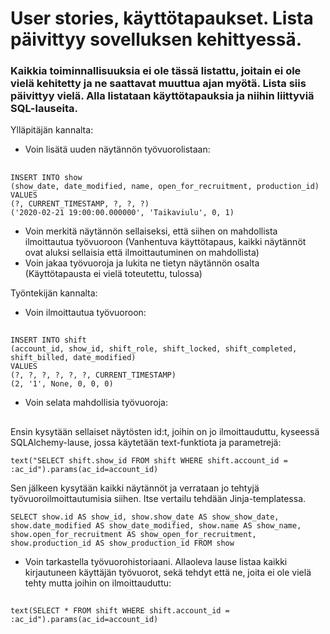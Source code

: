 # User stories, käyttötapaukset. Lista päivittyy sovelluksen kehittyessä. 
### Kaikkia toiminnallisuuksia ei ole tässä listattu, joitain ei ole vielä kehitetty ja ne saattavat muuttua ajan myötä. Lista siis päivittyy vielä. Alla listataan käyttötapauksia ja niihin liittyviä SQL-lauseita.

Ylläpitäjän kannalta: 

*  Voin lisätä uuden näytännön työvuorolistaan:
##    

    INSERT INTO show 
    (show_date, date_modified, name, open_for_recruitment, production_id) 
    VALUES 
    (?, CURRENT_TIMESTAMP, ?, ?, ?)
    ('2020-02-21 19:00:00.000000', 'Taikaviulu', 0, 1)
    
*  Voin merkitä näytännön sellaiseksi, että siihen on mahdollista ilmoittautua työvuoroon (Vanhentuva käyttötapaus, kaikki näytännöt ovat aluksi sellaisia että ilmoittautuminen on mahdollista)
*  Voin jakaa työvuoroja ja lukita ne tietyn näytännön osalta (Käyttötapausta ei vielä toteutettu, tulossa)

Työntekijän kannalta:

*  Voin ilmoittautua työvuoroon:
    
##

    INSERT INTO shift 
    (account_id, show_id, shift_role, shift_locked, shift_completed, shift_billed, date_modified) 
    VALUES 
    (?, ?, ?, ?, ?, ?, CURRENT_TIMESTAMP)
    (2, '1', None, 0, 0, 0)

*  Voin selata mahdollisia työvuoroja:

## 

Ensin kysytään sellaiset näytösten id:t, joihin on jo ilmoittauduttu, kyseessä SQLAlchemy-lause, jossa käytetään text-funktiota ja parametrejä:

    text("SELECT shift.show_id FROM shift WHERE shift.account_id = :ac_id").params(ac_id=account_id)
    
Sen jälkeen kysytään kaikki näytännöt ja verrataan jo tehtyjä työvuoroilmoittautumisia siihen. Itse vertailu tehdään Jinja-templatessa.

    SELECT show.id AS show_id, show.show_date AS show_show_date, show.date_modified AS show_date_modified, show.name AS show_name, show.open_for_recruitment AS show_open_for_recruitment, show.production_id AS show_production_id FROM show

*  Voin tarkastella työvuorohistoriaani. Allaoleva lause listaa kaikki kirjautuneen käyttäjän työvuorot, sekä tehdyt että ne, joita ei ole vielä tehty mutta joihin on ilmoittauduttu:

##

    text(SELECT * FROM shift WHERE shift.account_id = :ac_id").params(ac_id=account_id)
    
    
    
    
    


    
